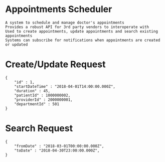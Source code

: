 # Appointments Scheduler
    A system to schedule and manage doctor's appointments
    Provides a robust API for 3rd party vendors to interoperate with
    Used to create appointments, update appointments and search existing appointments
    Systems can subscribe for notifications when appointments are created or updated

# Create/Update Request
    {
        "id" : 1,
        "startDateTime" : "2018-04-01T14:00:00.000Z",
        "duration" : 45,
        "patientId" : 1000000002,
        "providerId" : 2000000001,
        "departmentId" : 501
    }

# Search Request
    {
        "fromDate" : "2018-03-01T00:00:00.000Z",
        "toDate" : "2018-04-30T23:00:00.000Z",
    }